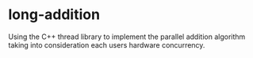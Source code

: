 # long-addition
Using the C++ thread library to implement the parallel addition algorithm taking into consideration each users hardware concurrency.

